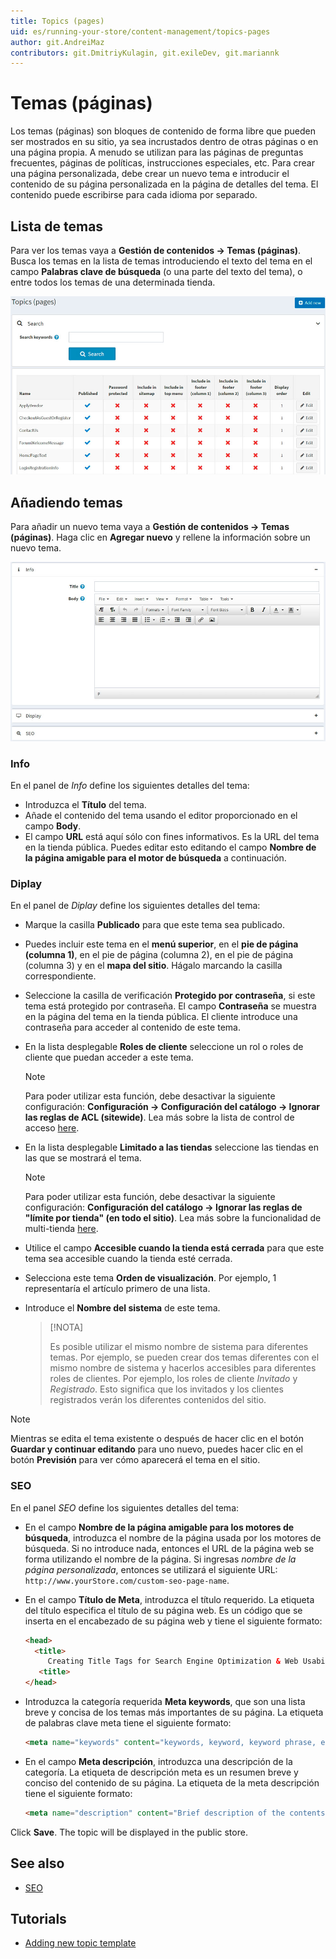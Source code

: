 ```yaml
---
title: Topics (pages)
uid: es/running-your-store/content-management/topics-pages
author: git.AndreiMaz
contributors: git.DmitriyKulagin, git.exileDev, git.mariannk
---
```


# Temas (páginas)

Los temas (páginas) son bloques de contenido de forma libre que pueden ser mostrados en su sitio, ya sea incrustados dentro de otras páginas o en una página propia. A menudo se utilizan para las páginas de preguntas frecuentes, páginas de políticas, instrucciones especiales, etc. Para crear una página personalizada, debe crear un nuevo tema e introducir el contenido de su página personalizada en la página de detalles del tema. El contenido puede escribirse para cada idioma por separado.

## Lista de temas

Para ver los temas vaya a **Gestión de contenidos → Temas (páginas)**.
Busca los temas en la lista de temas introduciendo el texto del tema en el campo **Palabras clave de búsqueda** (o una parte del texto del tema), o entre todos los temas de una determinada tienda.

![p1](_static/topics-pages/topic-list.jpg)

## Añadiendo temas

Para añadir un nuevo tema vaya a **Gestión de contenidos → Temas (páginas)**.
Haga clic en **Agregar nuevo** y rellene la información sobre un nuevo tema.

![p2](_static/topics-pages/new-topic.jpg)

### Info
En el panel de *Info* define los siguientes detalles del tema:
* Introduzca el **Título** del tema.
* Añade el contenido del tema usando el editor proporcionado en el campo **Body**.
* El campo **URL** está aquí sólo con fines informativos. Es la URL del tema en la tienda pública. Puedes editar esto editando el campo **Nombre de la página amigable para el motor de búsqueda** a continuación.

### Diplay
En el panel de *Diplay* define los siguientes detalles del tema:
* Marque la casilla **Publicado** para que este tema sea publicado.
* Puedes incluir este tema en el **menú superior**, en el **pie de página (columna 1)**, en el pie de página (columna 2), en el pie de página (columna 3) y en el **mapa del sitio**. Hágalo marcando la casilla correspondiente.
* Seleccione la casilla de verificación **Protegido por contraseña**, si este tema está protegido por contraseña. El campo **Contraseña** se muestra en la página del tema en la tienda pública. El cliente introduce una contraseña para acceder al contenido de este tema.
* En la lista desplegable **Roles de cliente** seleccione un rol o roles de cliente que puedan acceder a este tema.
  > [!NOTE]
  >
  > Para poder utilizar esta función, debe desactivar la siguiente configuración: **Configuración → Configuración del catálogo → Ignorar las reglas de ACL (sitewide)**. Lea más sobre la lista de control de acceso [here](xref:es/running-your-store/customer-management/access-control-list).

* En la lista desplegable **Limitado a las tiendas** seleccione las tiendas en las que se mostrará el tema.
  > [!NOTE]
  >
	> Para poder utilizar esta función, debe desactivar la siguiente configuración: **Configuración del catálogo → Ignorar las reglas de "límite por tienda" (en todo el sitio)**. Lea más sobre la funcionalidad de multi-tienda [here](xref:es/getting-started/advanced-configuration/multi-store).

*  Utilice el campo **Accesible cuando la tienda está cerrada** para que este tema sea accesible cuando la tienda esté cerrada.
* Selecciona este tema **Orden de visualización**. Por ejemplo, 1 representaría el artículo primero de una lista.
* Introduce el **Nombre del sistema** de este tema. 
  > [!NOTA]
  >
  > Es posible utilizar el mismo nombre de sistema para diferentes temas. Por ejemplo, se pueden crear dos temas diferentes con el mismo nombre de sistema y hacerlos accesibles para diferentes roles de clientes. Por ejemplo, los roles de cliente *Invitado* y *Registrado*. Esto significa que los invitados y los clientes registrados verán los diferentes contenidos del sitio. 

> [!NOTE]
>
> Mientras se edita el tema existente o después de hacer clic en el botón **Guardar y continuar editando** para uno nuevo, puedes hacer clic en el botón **Previsión** para ver cómo aparecerá el tema en el sitio.

### SEO
En el panel *SEO* define los siguientes detalles del tema:
* En el campo **Nombre de la página amigable para los motores de búsqueda**, introduzca el nombre de la página usada por los motores de búsqueda. Si no introduce nada, entonces el URL de la página web se forma utilizando el nombre de la página. Si ingresas *nombre de la página personalizada*, entonces se utilizará el siguiente URL: `http://www.yourStore.com/custom-seo-page-name`.
* En el campo **Título de Meta**, introduzca el título requerido. La etiqueta del título especifica el título de su página web. Es un código que se inserta en el encabezado de su página web y tiene el siguiente formato:

   ```html
   <head>
     <title>
        Creating Title Tags for Search Engine Optimization & Web Usability
      <title>
   </head>
   ```
* Introduzca la categoría requerida **Meta keywords**, que son una lista breve y concisa de los temas más importantes de su página. La etiqueta de palabras clave meta tiene el siguiente formato:

   ```html
   <meta name="keywords" content="keywords, keyword, keyword phrase, etc.">
   ```

* En el campo **Meta descripción**, introduzca una descripción de la categoría. La etiqueta de descripción meta es un resumen breve y conciso del contenido de su página. La etiqueta de la meta descripción tiene el siguiente formato:

   ```html
   <meta name="description" content="Brief description of the contents of your page.">
   ```

Click **Save**. The topic will be displayed in the public store.

## See also

- [SEO](xref:es/running-your-store/search-engine-optimization)

## Tutorials

- [Adding new topic template](https://www.youtube.com/watch?v=M-g4Ux2GCaY)
